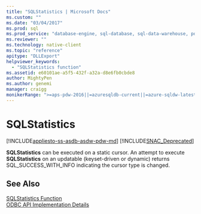 ```yaml
---
title: "SQLStatistics | Microsoft Docs"
ms.custom: ""
ms.date: "03/04/2017"
ms.prod: sql
ms.prod_service: "database-engine, sql-database, sql-data-warehouse, pdw"
ms.reviewer: ""
ms.technology: native-client
ms.topic: "reference"
apitype: "DLLExport"
helpviewer_keywords: 
  - "SQLStatistics function"
ms.assetid: e60101ae-a5f5-432f-a32a-d8e6fb0cbde8
author: MightyPen
ms.author: genemi
manager: craigg
monikerRange: ">=aps-pdw-2016||=azuresqldb-current||=azure-sqldw-latest||>=sql-server-2016||=sqlallproducts-allversions||>=sql-server-linux-2017||=azuresqldb-mi-current"
---
```

# SQLStatistics
[!INCLUDE[appliesto-ss-asdb-asdw-pdw-md](../../includes/appliesto-ss-asdb-asdw-pdw-md.md)]
[!INCLUDE[SNAC_Deprecated](../../includes/snac-deprecated.md)]

  **SQLStatistics** can be executed on a static cursor. An attempt to execute **SQLStatistics** on an updatable (keyset-driven or dynamic) returns SQL_SUCCESS_WITH_INFO indicating the cursor type is changed.  
  
## See Also  
 [SQLStatistics Function](https://go.microsoft.com/fwlink/?LinkId=59372)   
 [ODBC API Implementation Details](../../relational-databases/native-client-odbc-api/odbc-api-implementation-details.md)  
  
  
